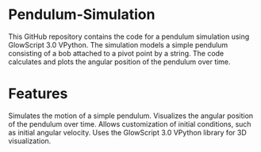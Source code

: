 # Pendulum-Simulation
This GitHub repository contains the code for a pendulum simulation using GlowScript 3.0 VPython. The simulation models a simple pendulum consisting of a bob attached to a pivot point by a string. The code calculates and plots the angular position of the pendulum over time.

# Features
Simulates the motion of a simple pendulum.
Visualizes the angular position of the pendulum over time.
Allows customization of initial conditions, such as initial angular velocity.
Uses the GlowScript 3.0 VPython library for 3D visualization.
